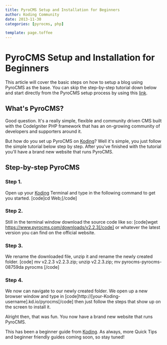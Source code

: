 ```yaml
---
title: PyroCMS Setup and Installation for Beginners
author: Koding Community
date: 2013-11-30
categories: [pyrocms, php]

template: page.toffee
---
```


# PyroCMS Setup and Installation for Beginners

This article will cover the basic steps on how to setup a blog using PyroCMS as the base. You can skip the step-by-step tutorial down below and start directly from the PyroCMS setup process by using this [link](https://koding.com/Develop/Teamwork?import=https://www.pyrocms.com/downloads/v2.2.3).

## What's PyroCMS?

Good question. It's a really simple, flexible and community driven CMS built with the CodeIgniter PHP framework that has an on-growing community of developers and supporters around it.

But how do you set up PyroCMS on [Koding](https://koding.com)? Well it's simple, you just follow the simple tutorial below step by step. After you've finished with the tutorial you'll have a brand new website that runs PyroCMS.

## Step-by-step PyroCMS

### Step 1.

Open up your [Koding](https://koding.com) Terminal and type in the following command to get you started. [code]cd Web;[/code]

### Step 2.

Still in the terminal window download the source code like so: [code]wget https://www.pyrocms.com/downloads/v2.2.3[/code] or whatever the latest version you can find on the official website.

### Step 3.

We rename the downloaded file, unzip it and rename the newly created folder. [code] mv v2.2.3 v2.2.3.zip; unzip v2.2.3.zip; mv pyrocms-pyrocms-08759da pyrocms [/code]

### Step 4.

We now can navigate to our newly created folder. We open up a new browser window and type in [code]http://[your-Koding-username].kd.io/pyrocms[/code] then just follow the steps that show up on the screen to install it.

Alright then, that was fun. You now have a brand new website that runs PyroCMS.

This has been a beginner guide from [Koding](https://koding.com/). As always, more Quick Tips and beginner friendly guides coming soon, so stay tuned!
